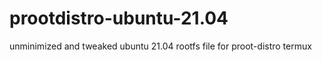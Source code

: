 # prootdistro-ubuntu-21.04
unminimized and tweaked ubuntu 21.04 rootfs file for proot-distro termux
